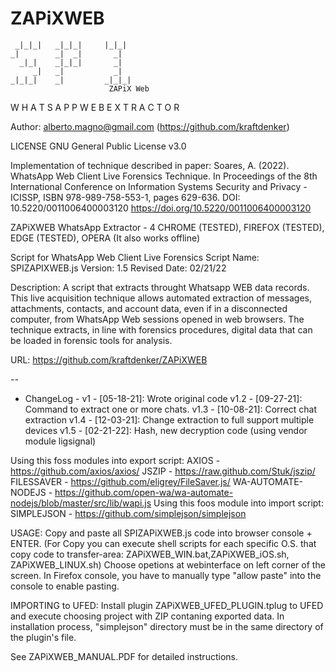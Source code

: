 # ZAPiXWEB

     _|_|_|   _|_|_|     |_|_|	
    _|        _|  _|       _|	
      _|_|    _|_|_|       _|	
         _|   _|           _|	
    _|_|_|    _|         _|_|_|	
	                      ZAPiX Web
W H A T S A P P W E B   E X T R A C T O R						

Author: alberto.magno@gmail.com (https://github.com/kraftdenker)  

LICENSE GNU General Public License v3.0 

Implementation of technique described in paper:
Soares, A. (2022). WhatsApp Web Client Live Forensics Technique. In Proceedings of the 8th International Conference on Information Systems Security and Privacy - ICISSP, ISBN 978-989-758-553-1, pages 629-636. DOI: 10.5220/0011006400003120
https://doi.org/10.5220/0011006400003120

ZAPiXWEB WhatsApp Extractor - 4 CHROME (TESTED), FIREFOX (TESTED), EDGE (TESTED), OPERA 
(It also works offline)

Script for WhatsApp Web Client Live Forensics
Script Name: SPIZAPIXWEB.js
Version: 1.5
Revised Date: 02/21/22

Description: A script that extracts throught Whatsapp WEB data records.
This live acquisition technique allows automated extraction of messages, attachments,
contacts, and account data, even if in a disconnected computer, from WhatsApp Web sessions opened in web
browsers. The technique extracts, in line with forensics procedures, digital data that can be loaded in forensic
tools for analysis. 

URL: https://github.com/kraftdenker/ZAPiXWEB

--
- ChangeLog -
v1 		- [05-18-21]: Wrote original code
v1.2	- [09-27-21]: Command to extract one or more chats.
v1.3	- [10-08-21]: Correct chat extraction
v1.4	- [12-03-21]: Change extraction to full support multiple devices
v1.5	- [02-21-22]: Hash, new decryption code (using vendor module ligsignal)

Using this foss modules into export script:
	AXIOS - https://github.com/axios/axios/
	JSZIP - https://raw.github.com/Stuk/jszip/
	FILESSAVER - https://github.com/eligrey/FileSaver.js/
	WA-AUTOMATE-NODEJS - https://github.com/open-wa/wa-automate-nodejs/blob/master/src/lib/wapi.js
Using this foos module into import script:
	SIMPLEJSON - https://github.com/simplejson/simplejson

USAGE: 
Copy and paste all SPIZAPiXWEB.js code into browser console + ENTER. 
(For Copy you can execute shell scripts for each specific O.S. that copy code to transfer-area: ZAPiXWEB_WIN.bat,ZAPiXWEB_iOS.sh, ZAPiXWEB_LINUX.sh)
Choose opetions at webinterface on left corner of the screen.
In Firefox console, you have to manually type "allow paste" into the console to enable pasting.

IMPORTING to UFED:
Install plugin ZAPiXWEB_UFED_PLUGIN.tplug to UFED and execute choosing project with ZIP contaning exported data.
In installation process, "simplejson" directory must be in the same directory of the plugin's file.

See ZAPiXWEB_MANUAL.PDF for detailed instructions.

